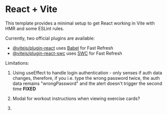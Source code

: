 # React + Vite

This template provides a minimal setup to get React working in Vite with HMR and some ESLint rules.

Currently, two official plugins are available:

- [@vitejs/plugin-react](https://github.com/vitejs/vite-plugin-react/blob/main/packages/plugin-react/README.md) uses [Babel](https://babeljs.io/) for Fast Refresh
- [@vitejs/plugin-react-swc](https://github.com/vitejs/vite-plugin-react-swc) uses [SWC](https://swc.rs/) for Fast Refresh


Limitations:
1) Using useEffect to handle login authentication - only senses if auth data changes, therefore, if you i.e. type the wrong password twice, the auth data remains "wrongPassword" and the alert doesn't trigger the second time **FIXED**

2) Modal for workout instructions when viewing exercise cards?

3) 
